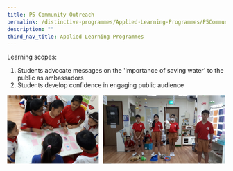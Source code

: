 ```yaml
---
title: P5 Community Outreach
permalink: /distinctive-programmes/Applied-Learning-Programmes/P5CommunityOutreach/
description: ""
third_nav_title: Applied Learning Programmes
---
```

Learning scopes:

1. Students advocate messages on the 'importance of saving water' to the public as ambassadors
2. Students develop confidence in engaging public audience

<img alt="P5 Community Outreach" src="/images/p5%20community%20outreach.png">
